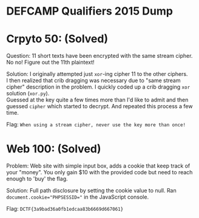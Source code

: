 # DEFCAMP Qualifiers 2015 Dump


# Crpyto 50: (Solved)

Question: 11 short texts have been encrypted with the same stream cipher. No no! Figure out the 11th plaintext!

Solution:
I originally attempted just `xor`-ing cipher 11 to the other ciphers.  
I then realized that crib dragging was necessary due to "same stream cipher" description in the problem.
I quickly coded up a crib dragging `xor` solution (`xor.py`).  
Guessed at the key quite a few times more than I'd like to admit and then guessed `cipher` which started to decrypt. And repeated this process a few time.

Flag: `When using a stream cipher, never use the key more than once!`

# Web 100: (Solved)

Problem: Web site with simple input box, adds a cookie that keep track of your "money". You only gain $10 with the provided code but need to reach enough to 'buy' the flag.

Solution:
Full path disclosure by setting the cookie value to null.
Ran `document.cookie="PHPSESSID="` in the JavaScript console.

Flag: `DCTF{3a9bad36a0fb1edcaa83b6669d667061}`
